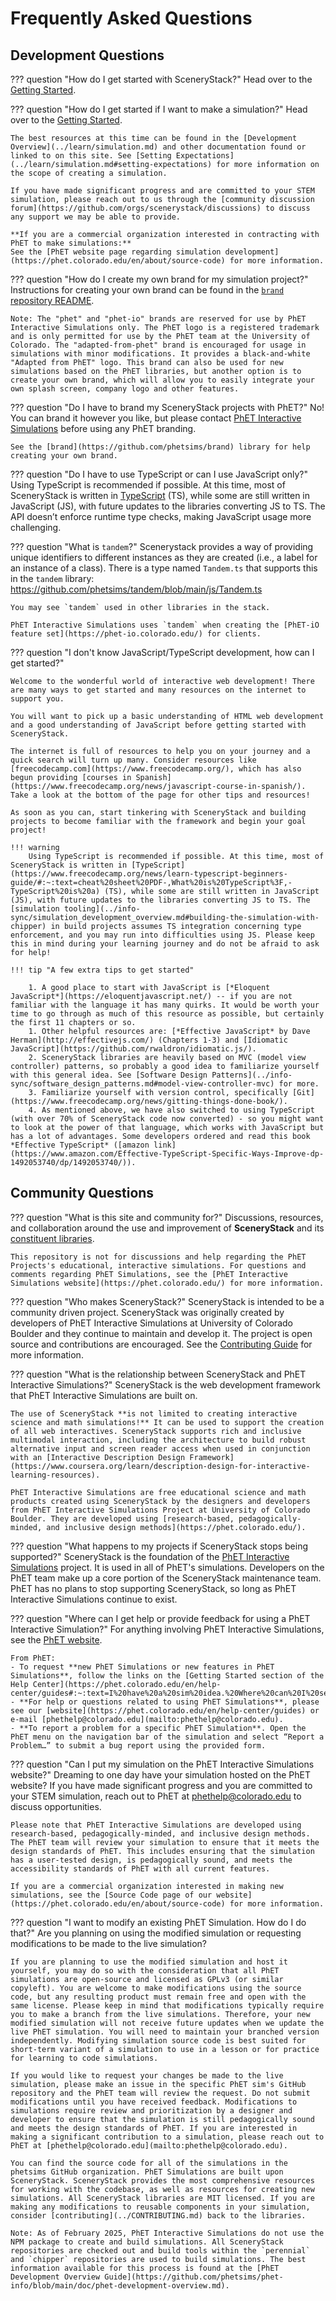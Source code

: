 # Frequently Asked Questions

## Development Questions

??? question "How do I get started with SceneryStack?"
    Head over to the [Getting Started](../learn/setup.md).

??? question "How do I get started if I want to make a simulation?"
    Head over to the [Getting Started](../learn/setup.md).

    The best resources at this time can be found in the [Development Overview](../learn/simulation.md) and other documentation found or linked to on this site. See [Setting Expectations](../learn/simulation.md#setting-expectations) for more information on the scope of creating a simulation.
    
    If you have made significant progress and are committed to your STEM simulation, please reach out to us through the [community discussion forum](https://github.com/orgs/scenerystack/discussions) to discuss any support we may be able to provide.

    **If you are a commercial organization interested in contracting with PhET to make simulations:**
    See the [PhET website page regarding simulation development](https://phet.colorado.edu/en/about/source-code) for more information.

??? question "How do I create my own brand for my simulation project?"
    Instructions for creating your own brand can be found in the [`brand` repository README](https://github.com/phetsims/brand?tab=readme-ov-file#readme).

    Note: The "phet" and "phet-io" brands are reserved for use by PhET Interactive Simulations only. The PhET logo is a registered trademark and is only permitted for use by the PhET team at the University of Colorado. The "adapted-from-phet" brand is encouraged for usage in simulations with minor modifications. It provides a black-and-white "Adapted from PhET" logo. This brand can also be used for new simulations based on the PhET libraries, but another option is to create your own brand, which will allow you to easily integrate your own splash screen, company logo and other features.

??? question "Do I have to brand my SceneryStack projects with PhET?"
    No! You can brand it however you like, but please contact [PhET Interactive Simulations](https://phet.colorado.edu/) before using any PhET branding.

    See the [brand](https://github.com/phetsims/brand) library for help creating your own brand.

??? question "Do I have to use TypeScript or can I use JavaScript only?"
    Using TypeScript is recommended if possible. At this time, most of SceneryStack is written in [TypeScript](https://www.freecodecamp.org/news/learn-typescript-beginners-guide/#:~:text=cheat%20sheet%20PDF-,What%20is%20TypeScript%3F,-TypeScript%20is%20a) (TS), while some are still written in JavaScript (JS), with future updates to the libraries converting JS to TS. The API doesn’t enforce runtime type checks, making JavaScript usage more challenging.

??? question "What is `tandem`?"
    Scenerystack provides a way of providing unique identifiers to different instances as they are created (i.e., a label for an instance of a class). There is a type named `Tandem.ts` that supports this in the `tandem` library: <https://github.com/phetsims/tandem/blob/main/js/Tandem.ts>

    You may see `tandem` used in other libraries in the stack.

    PhET Interactive Simulations uses `tandem` when creating the [PhET-iO feature set](https://phet-io.colorado.edu/) for clients.

??? question "I don't know JavaScript/TypeScript development, how can I get started?"

    Welcome to the wonderful world of interactive web development! There are many ways to get started and many resources on the internet to support you.

    You will want to pick up a basic understanding of HTML web development and a good understanding of JavaScript before getting started with SceneryStack.

    The internet is full of resources to help you on your journey and a quick search will turn up many. Consider resources like [freecodecamp.com](https://www.freecodecamp.org/), which has also begun providing [courses in Spanish](https://www.freecodecamp.org/news/javascript-course-in-spanish/). Take a look at the bottom of the page for other tips and resources!

    As soon as you can, start tinkering with SceneryStack and building projects to become familiar with the framework and begin your goal project!

    !!! warning
        Using TypeScript is recommended if possible. At this time, most of SceneryStack is written in [TypeScript](https://www.freecodecamp.org/news/learn-typescript-beginners-guide/#:~:text=cheat%20sheet%20PDF-,What%20is%20TypeScript%3F,-TypeScript%20is%20a) (TS), while some are still written in JavaScript (JS), with future updates to the libraries converting JS to TS. The [simulation tooling](../info-sync/simulation_development_overview.md#building-the-simulation-with-chipper) in build projects assumes TS integration concerning type enforcement, and you may run into difficulties using JS. Please keep this in mind during your learning journey and do not be afraid to ask for help!

    !!! tip "A few extra tips to get started"

        1. A good place to start with JavaScript is [*Eloquent JavaScript*](https://eloquentjavascript.net/) -- if you are not familiar with the language it has many quirks. It would be worth your time to go through as much of this resource as possible, but certainly the first 11 chapters or so.
        1. Other helpful resources are: [*Effective JavaScript* by Dave Herman](http://effectivejs.com/) (Chapters 1-3) and [Idiomatic JavaScript](https://github.com/rwaldron/idiomatic.js/).
        2. SceneryStack libraries are heavily based on MVC (model view controller) patterns, so probably a good idea to familiarize yourself with this general idea. See [Software Design Patterns](../info-sync/software_design_patterns.md#model-view-controller-mvc) for more.
        3. Familiarize yourself with version control, specifically [Git](https://www.freecodecamp.org/news/gitting-things-done-book/).
        4. As mentioned above, we have also switched to using TypeScript (with over 70% of SceneryStack code now converted) - so you might want to look at the power of that language, which works with JavaScript but has a lot of advantages. Some developers ordered and read this book *Effective TypeScript* ([amazon link](https://www.amazon.com/Effective-TypeScript-Specific-Ways-Improve-dp-1492053740/dp/1492053740/)).

## Community Questions

??? question "What is this site and community for?"
    Discussions, resources, and collaboration around the use and improvement of **SceneryStack** and its [constituent libraries](../reference/scenerystack_list.md).

    This repository is not for discussions and help regarding the PhET Projects's educational, interactive simulations. For questions and comments regarding PhET Simulations, see the [PhET Interactive Simulations website](https://phet.colorado.edu/) for more information.

??? question "Who makes SceneryStack?"
    SceneryStack is intended to be a community driven project. SceneryStack was originally created by developers of PhET Interactive Simulations at University of Colorado Boulder and they continue to maintain and develop it. The project is open source and contributions are encouraged. See the [Contributing Guide](../CONTRIBUTING.md) for more information.

??? question "What is the relationship between SceneryStack and PhET Interactive Simulations?"
    SceneryStack is the web development framework that PhET Interactive Simulations are built on.

    The use of SceneryStack **is not limited to creating interactive science and math simulations!** It can be used to support the creation of all web interactives. SceneryStack supports rich and inclusive multimodal interaction, including the architecture to build robust alternative input and screen reader access when used in conjunction with an [Interactive Description Design Framework](https://www.coursera.org/learn/description-design-for-interactive-learning-resources).

    PhET Interactive Simulations are free educational science and math products created using SceneryStack by the designers and developers from PhET Interactive Simulations Project at University of Colorado Boulder. They are developed using [research-based, pedagogically-minded, and inclusive design methods](https://phet.colorado.edu/).

??? question "What happens to my projects if SceneryStack stops being supported?"
    SceneryStack is the foundation of the [PhET Interactive Simulations](https://phet.colorado.edu/) project. It is used in all of PhET's simulations. Developers on the PhET team make up a core portion of the SceneryStack maintenance team. PhET has no plans to stop supporting SceneryStack, so long as PhET Interactive Simulations continue to exist.

??? question "Where can I get help or provide feedback for using a PhET Interactive Simulation?"
    For anything involving PhET Interactive Simulations, see the [PhET website](https://phet.colorado.edu).

    From PhET:
    - To request **new PhET Simulations or new features in PhET Simulations**, follow the links on the [Getting Started section of the Help Center](https://phet.colorado.edu/en/help-center/guides#:~:text=I%20have%20a%20sim%20idea.%20Where%20can%20I%20send%20it%3F).
    - **For help or questions related to using PhET Simulations**, please see our [website](https://phet.colorado.edu/en/help-center/guides) or e-mail [phethelp@colorado.edu](mailto:phethelp@colorado.edu).
    - **To report a problem for a specific PhET Simulation**. Open the PhET menu on the navigation bar of the simulation and select “Report a Problem…” to submit a bug report using the provided form.

??? question "Can I put my simulation on the PhET Interactive Simulations website?"
    Dreaming to one day have your simulation hosted on the PhET website? If you have made significant progress and you are committed to your STEM simulation, reach out to PhET at [phethelp@colorado.edu](mailto:phethelp@colorado.edu) to discuss opportunities.

    Please note that PhET Interactive Simulations are developed using research-based, pedagogically-minded, and inclusive design methods. The PhET team will review your simulation to ensure that it meets the design standards of PhET. This includes ensuring that the simulation has a user-tested design, is pedagogically sound, and meets the accessibility standards of PhET with all current features.

    If you are a commercial organization interested in making new simulations, see the [Source Code page of our website](https://phet.colorado.edu/en/about/source-code) for more information.

??? question "I want to modify an existing PhET Simulation. How do I do that?"
    Are you planning on using the modified simulation or requesting modifications to be made to the live simulation? 
    
    If you are planning to use the modified simulation and host it yourself, you may do so with the consideration that all PhET simulations are open-source and licensed as GPLv3 (or similar copyleft). You are welcome to make modifications using the source code, but any resulting product must remain free and open with the same license. Please keep in mind that modifications typically require you to make a branch from the live simulations. Therefore, your new modified simulation will not receive future updates when we update the live PhET simulation. You will need to maintain your branched version independently. Modifying simulation source code is best suited for short-term variant of a simulation to use in a lesson or for practice for learning to code simulations.

    If you would like to request your changes be made to the live simulation, please make an issue in the specific PhET sim's GitHub repository and the PhET team will review the request. Do not submit modifications until you have received feedback. Modifications to simulations require review and prioritization by a designer and developer to ensure that the simulation is still pedagogically sound and meets the design standards of PhET. If you are interested in making a significant contribution to a simulation, please reach out to PhET at [phethelp@colorado.edu](mailto:phethelp@colorado.edu).

    You can find the source code for all of the simulations in the phetsims GitHub organization. PhET Simulations are built upon SceneryStack. SceneryStack provides the most comprehensive resources for working with the codebase, as well as resources for creating new simulations. All SceneryStack libraries are MIT licensed. If you are making any modifications to reusable components in your simulation, consider [contributing](../CONTRIBUTING.md) back to the libraries.

    Note: As of February 2025, PhET Interactive Simulations do not use the NPM package to create and build simulations. All SceneryStack repositories are checked out and build tools within the `perennial` and `chipper` repositories are used to build simulations. The best information available for this process is found at the [PhET Development Overview Guide](https://github.com/phetsims/phet-info/blob/main/doc/phet-development-overview.md).
